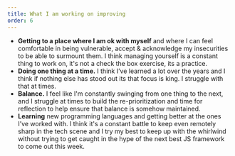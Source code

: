 ```yaml
---
title: What I am working on improving
order: 6
---
```

- **Getting to a place where I am ok with myself** and where I can feel comfortable in being vulnerable, accept & acknowledge my insecurities to be able to surmount them. I think managing yourself is a constant thing to work on, it's not a check the box exercise, its a practice.
- **Doing one thing at a time.** I think I’ve learned a lot over the years and I think if nothing else has stood out its that focus is king. I struggle with that at times. 
- **Balance.** I feel like I'm constantly swinging from one thing to the next, and I struggle at times to build the re-prioritization and time for reflection to help ensure that balance is somehow maintained. 
- **Learning** new programming languages and getting better at the ones I’ve worked with. I think it's a constant battle to keep even remotely sharp in the tech scene and I try my best to keep up with the whirlwind without trying to get caught in the hype of the next best JS framework to come out this week.
